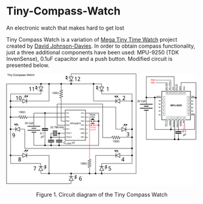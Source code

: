 # Tiny-Compass-Watch
An electronic watch that makes hard to get lost

Tiny Compass Watch is a variation of [Mega Tiny Time Watch](https://github.com/technoblogy/mega-tiny-time-watch/) project created by [David Johnson-Davies](https://github.com/technoblogy). In order to obtain compass functionality, just a three additional components have been used: MPU-9250 (TDK InvenSense), 0.1uF capacitor and a push button. Modified circuit is presented below.

![Circuit of the Tiny Compass Watch](figures/circuit.png)
<p align="center">Figure 1. Circuit diagram of the Tiny Compass Watch
